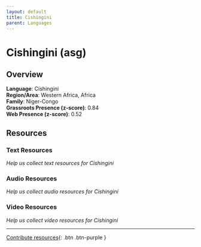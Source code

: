 ```yaml
---
layout: default
title: Cishingini
parent: Languages
---
```


# Cishingini (asg)

## Overview

**Language**: Cishingini  
**Region/Area**: Western Africa, Africa  
**Family**: Niger-Congo  
**Grassroots Presence (z-score)**: 0.84  
**Web Presence (z-score)**: 0.52  

## Resources

### Text Resources
*Help us collect text resources for Cishingini*

### Audio Resources
*Help us collect audio resources for Cishingini*

### Video Resources
*Help us collect video resources for Cishingini*

---

[Contribute resources](https://forms.office.com/e/1SfLJx3u1r){: .btn .btn-purple }
